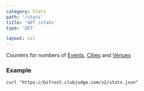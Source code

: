 ```yaml
---
category: Stats
path: '/stats'
title: 'GET /stats'
type: 'GET'

layout: nil
---
```


Counters for numbers of [Events](#/event-model), [Cities](#/city-model) and
[Venues](#/venue-model)

### Example

```
curl "https://bifrost.clubjudge.com/v2/stats.json"
```


